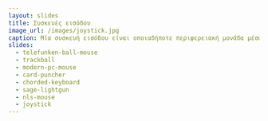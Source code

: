 ```yaml
---
layout: slides
title: Συσκευές εισόδου 
image_url: /images/joystick.jpg
caption: Μία συσκευή εισόδου είναι οποιαδήποτε περιφερειακή μονάδα μέσω της οποίας δεδομένα εισάγονται από τον άνθρωπο στον Η/Υ. 
slides:
  - telefunken-ball-mouse
  - trackball
  - modern-pc-mouse
  - card-puncher
  - chorded-keyboard
  - sage-lightgun
  - nls-mouse
  - joystick
---
```

